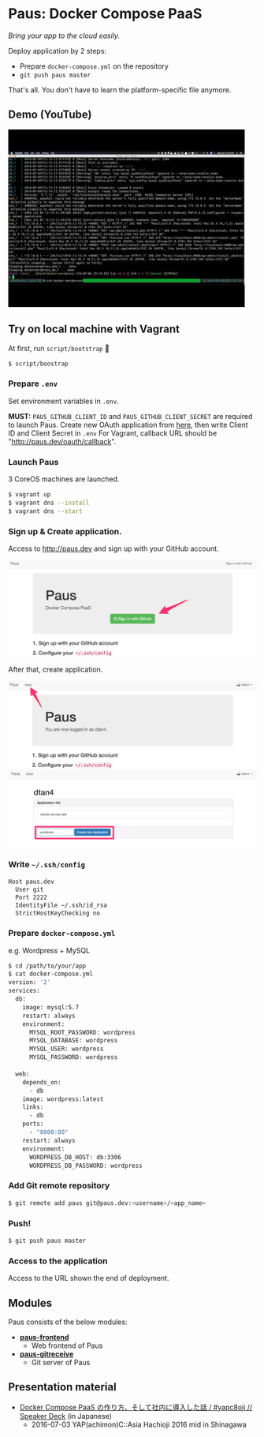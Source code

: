 # Paus: Docker Compose PaaS

_Bring your app to the cloud easily._

Deploy application by 2 steps:

- Prepare `docker-compose.yml` on the repository
- `git push paus master`

That's all. You don't have to learn the platform-specific file anymore.

## Demo (YouTube)

[![Demo](images/thumbnail.png)](https://www.youtube.com/watch?v=KtYyhiDeGAo)

## Try on local machine with Vagrant

At first, run `script/bootstrap` :rocket:

```bash
$ script/boostrap
```

### Prepare `.env`

Set environment variables in `.env`.

__MUST:__ `PAUS_GITHUB_CLIENT_ID` and `PAUS_GITHUB_CLIENT_SECRET` are required to launch Paus.
Create new OAuth application from [here](https://github.com/settings/applications/new), then write Client ID and Client Secret in `.env`
For Vagrant, callback URL should be "http://paus.dev/oauth/callback".

### Launch Paus

3 CoreOS machines are launched.

``` bash
$ vagrant up
$ vagrant dns --install
$ vagrant dns --start
```

### Sign up & Create application.

Access to http://paus.dev and sign up with your GitHub account.

![](images/signup.png)

After that, create application.

![](images/index.png)
![](images/apps.png)

### Write `~/.ssh/config`

```
Host paus.dev
  User git
  Port 2222
  IdentityFile ~/.ssh/id_rsa
  StrictHostKeyChecking no
```

### Prepare `docker-compose.yml`

e.g. Wordpress + MySQL

```bash
$ cd /path/to/your/app
$ cat docker-compose.yml
version: '2'
services:
  db:
    image: mysql:5.7
    restart: always
    environment:
      MYSQL_ROOT_PASSWORD: wordpress
      MYSQL_DATABASE: wordpress
      MYSQL_USER: wordpress
      MYSQL_PASSWORD: wordpress

  web:
    depends_on:
      - db
    image: wordpress:latest
    links:
      - db
    ports:
      - "8000:80"
    restart: always
    environment:
      WORDPRESS_DB_HOST: db:3306
      WORDPRESS_DB_PASSWORD: wordpress
```

### Add Git remote repository

```bash
$ git remote add paus git@paus.dev:<username>/<app_name>
```

### Push!

```bash
$ git push paus master
```

### Access to the application

Access to the URL shown the end of deployment.

## Modules

Paus consists of the below modules:

- [__paus-frontend__](https://github.com/dtan4/paus-frontend)
  - Web frontend of Paus
- [__paus-gitreceive__](https://github.com/dtan4/paus-gitreceive)
  - Git server of Paus

## Presentation material
- [Docker Compose PaaS の作り方、そして社内に導入した話 / #yapc8oji // Speaker Deck](https://speakerdeck.com/dtan4/number-yapc8oji) (in Japanese)
  - 2016-07-03 YAP(achimon)C::Asia Hachioji 2016 mid in Shinagawa
